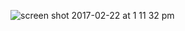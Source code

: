 ![screen shot 2017-02-22 at 1 11 32 pm](https://cloud.githubusercontent.com/assets/25205038/23227978/78bf6b0c-f900-11e6-929e-b0096384df87.png)
